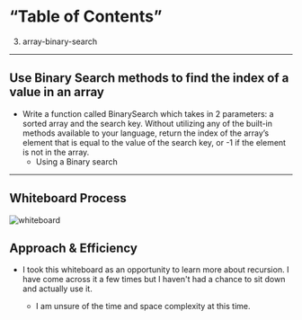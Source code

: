 # “Table of Contents” 

3. array-binary-search

--- 

## Use Binary Search methods to find the index of a value in an array
<!-- Description of the challenge -->
- Write a function called BinarySearch which takes in 2 parameters: a sorted array and the search key. Without utilizing any of the built-in methods available to your language, return the index of the array’s element that is equal to the value of the search key, or -1 if the element is not in the array.
  - Using a Binary search

 ---

## Whiteboard Process
<!-- Embedded whiteboard image -->
![whiteboard](/array-binary-search.jpg)

## Approach & Efficiency
<!-- What approach did you take? Discuss Why. What is the Big O space/time for this approach? -->

- I took this whiteboard as an opportunity to learn more about recursion. I have come across it a few times but I haven't had a chance to sit down and actually use it.

  - I am unsure of the time and space complexity at this time.
